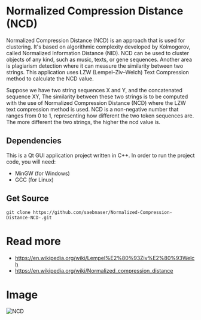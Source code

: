 # Normalized Compression Distance (NCD)

Normalized Compression Distance (NCD) is an approach that is used for clustering. It's based on algorithmic complexity developed by Kolmogorov, called Normalized Information Distance (NID). NCD can be used to cluster objects of any kind, such as music, texts, or gene sequences. Another area is plagiarism detection where it can measure the similarity between two strings. This application uses LZW (Lempel–Ziv–Welch) Text Compression method to calculate the NCD value.

Suppose we have two string sequences X and Y, and the concatenated sequence XY, The similarity between these two strings is to be computed with the use of Normalized Compression Distance (NCD) where the LZW text compression method is used. NCD is a non-negative number that ranges from 0 to 1, representing how different the two
token sequences are. The more different the two strings, the higher the ncd value is.


## Dependencies
This is a Qt GUI application project written in C++. In order to run the project code, you will need:
- MinGW (for Windows)
- GCC (for Linux)

## Get Source
```
git clone https://github.com/saebnaser/Normalized-Compression-Distance-NCD-.git

```

# Read more
- https://en.wikipedia.org/wiki/Lempel%E2%80%93Ziv%E2%80%93Welch
- https://en.wikipedia.org/wiki/Normalized_compression_distance

# Image

![NCD](https://user-images.githubusercontent.com/56490771/160769046-951ee6b9-bd31-4e2e-9eb6-cef90f14ed04.PNG)
